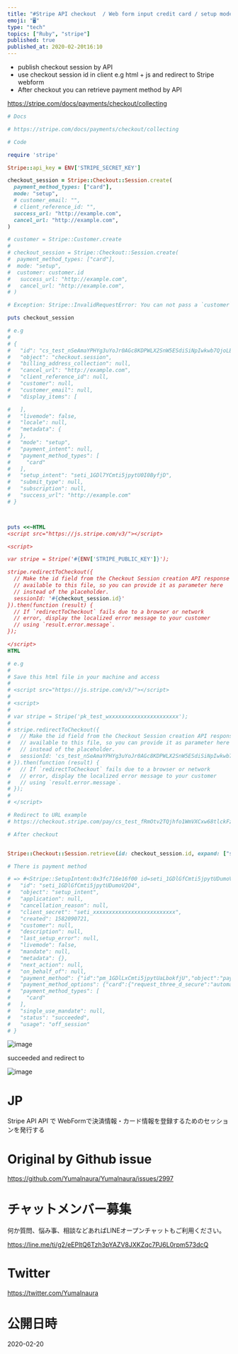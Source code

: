 ```yaml
---
title: "#Stripe API checkout  / Web form input credit card / setup mode / #Rub"
emoji: "🖥"
type: "tech"
topics: ["Ruby", "stripe"]
published: true
published_at: 2020-02-20t16:10
---
```


- publish checkout session by API
- use checkout session id in client e.g html + js and redirect to Stripe webform
- After checkout you can retrieve payment method by API

https://stripe.com/docs/payments/checkout/collecting

```rb
# Docs

# https://stripe.com/docs/payments/checkout/collecting

# Code

require 'stripe'

Stripe::api_key = ENV['STRIPE_SECRET_KEY']

checkout_session = Stripe::Checkout::Session.create(
  payment_method_types: ["card"],
  mode: "setup",
  # customer_email: "",
  # client_reference_id: "",
  success_url: "http://example.com",
  cancel_url: "http://example.com",
)

# customer = Stripe::Customer.create
#
# checkout_session = Stripe::Checkout::Session.create(
#  payment_method_types: ["card"],
#  mode: "setup",
#  customer: customer.id
#   success_url: "http://example.com",
#   cancel_url: "http://example.com",
# )

# Exception: Stripe::InvalidRequestError: You can not pass a `customer` in setup mode.

puts checkout_session

# e.g
#
# {
#   "id": "cs_test_nSeAmaYPHYg3uYoJr0AGc8KDPWLX2SnW5ESdiSiNpIwkwb7QjoLBdcUZ",
#   "object": "checkout.session",
#   "billing_address_collection": null,
#   "cancel_url": "http://example.com",
#   "client_reference_id": null,
#   "customer": null,
#   "customer_email": null,
#   "display_items": [

#   ],
#   "livemode": false,
#   "locale": null,
#   "metadata": {
#   },
#   "mode": "setup",
#   "payment_intent": null,
#   "payment_method_types": [
#     "card"
#   ],
#   "setup_intent": "seti_1GDl7YCmti5jpytU0I0ByfjD",
#   "submit_type": null,
#   "subscription": null,
#   "success_url": "http://example.com"
# }



puts <<~HTML
<script src="https://js.stripe.com/v3/"></script>

<script>

var stripe = Stripe('#{ENV['STRIPE_PUBLIC_KEY']}');

stripe.redirectToCheckout({
  // Make the id field from the Checkout Session creation API response
  // available to this file, so you can provide it as parameter here
  // instead of the placeholder.
  sessionId: '#{checkout_session.id}'
}).then(function (result) {
  // If `redirectToCheckout` fails due to a browser or network
  // error, display the localized error message to your customer
  // using `result.error.message`.
});

</script>
HTML

# e.g
#
# Save this html file in your machine and access
#
# <script src="https://js.stripe.com/v3/"></script>
#
# <script>
#
# var stripe = Stripe('pk_test_wxxxxxxxxxxxxxxxxxxxxxx');
#
# stripe.redirectToCheckout({
#   // Make the id field from the Checkout Session creation API response
#   // available to this file, so you can provide it as parameter here
#   // instead of the placeholder.
#   sessionId: 'cs_test_nSeAmaYPHYg3uYoJr0AGc8KDPWLX2SnW5ESdiSiNpIwkwb7QjoLBdcUZ'
# }).then(function (result) {
#   // If `redirectToCheckout` fails due to a browser or network
#   // error, display the localized error message to your customer
#   // using `result.error.message`.
# });
#
# </script>

# Redirect to URL example
# https://checkout.stripe.com/pay/cs_test_fRmOtv2TQjhfo1WmVXCxw68tlckFz6KiIUi2EwvHTACynBckPrfu98L1#fidkdWxOYHwnPyd1blpxYHZxWnJhVDRvd1B3bHRzY2xWSF9ycUJAUVFfZzU1dU9tNkJRTTMnKSd3YGNgd3dgd0p3bGJsayc%2Fa3BpaSknaGxhdic%2FfidicGxhJz8nS0QnKSdocGxhJz8nYzRhMWNnPDQoMGc1NygxPWNmKGc0PDUoNGRjMGFnPTQwMWQwJykndmxhJz8nNTNnMTcxZDMoNzE2MCgxMzwwKDwzY2coYTZgYzM0MjM1ZDU1J3gpJ2dgcWR2Jz9eWHgl

# After checkout


Stripe::Checkout::Session.retrieve(id: checkout_session.id, expand: ["setup_intent", "setup_intent.payment_method"]).setup_intent

# There is payment method

# => #<Stripe::SetupIntent:0x3fc716e16f00 id=seti_1GDlGfCmti5jpytUDumoV2O4> JSON: {
#   "id": "seti_1GDlGfCmti5jpytUDumoV2O4",
#   "object": "setup_intent",
#   "application": null,
#   "cancellation_reason": null,
#   "client_secret": "seti_xxxxxxxxxxxxxxxxxxxxxxxxxx",
#   "created": 1582090721,
#   "customer": null,
#   "description": null,
#   "last_setup_error": null,
#   "livemode": false,
#   "mandate": null,
#   "metadata": {},
#   "next_action": null,
#   "on_behalf_of": null,
#   "payment_method": {"id":"pm_1GDlLxCmti5jpytUaLbokfjU","object":"payment_method","billing_details":{"address":{"city":null,"country":"JP","line1":null,"line2":null,"postal_code":null,"state":null},"email":"example@gmail.com","name":"yuma inaura","phone":null},"card":{"brand":"visa","checks":{"address_line1_check":null,"address_postal_code_check":null,"cvc_check":"pass"},"country":"US","exp_month":11,"exp_year":2030,"fingerprint":"3Dnj9E30BUfyFTcl","funding":"credit","generated_from":null,"last4":"4242","three_d_secure_usage":{"supported":true},"wallet":null},"created":1582091050,"customer":null,"livemode":false,"metadata":{},"type":"card"},
#   "payment_method_options": {"card":{"request_three_d_secure":"automatic"}},
#   "payment_method_types": [
#     "card"
#   ],
#   "single_use_mandate": null,
#   "status": "succeeded",
#   "usage": "off_session"
# }
```

![image](https://user-images.githubusercontent.com/13635059/74805400-53528100-5326-11ea-994c-a255a2350787.png)

succeeded and redirect to 

![image](https://user-images.githubusercontent.com/13635059/74805401-53eb1780-5326-11ea-968d-0685b876cf29.png)


# JP

Stripe API API で WebFormで決済情報・カード情報を登録するためのセッションを発行する

# Original by Github issue

https://github.com/YumaInaura/YumaInaura/issues/2997








<!-- Update From Qiita API -->

# チャットメンバー募集


何か質問、悩み事、相談などあればLINEオープンチャットもご利用ください。

https://line.me/ti/g2/eEPltQ6Tzh3pYAZV8JXKZqc7PJ6L0rpm573dcQ





# Twitter


https://twitter.com/YumaInaura


<!-- Update From Qiita API -->



# 公開日時

2020-02-20
